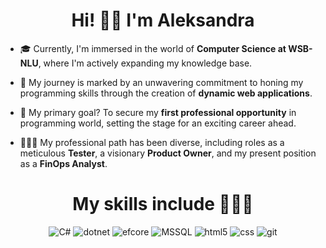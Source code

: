 ### <h1 align="center"> Hi! 👋🏻 I'm Aleksandra

- 🎓 Currently, I'm immersed in the world of **Computer Science at WSB-NLU**, where I'm actively expanding my knowledge base.

- 🌱 My journey is marked by an unwavering commitment to honing my programming skills through the creation of **dynamic web applications**.

- 🎯 My primary goal? To secure my **first professional opportunity** in programming world, setting the stage for an exciting career ahead.

- 👩🏻‍🔧 My professional path has been diverse, including roles as a meticulous **Tester**, a visionary **Product Owner**, and my present position as a **FinOps Analyst**.

### <h1 align="center"> My skills include 👩🏻‍💻

<p align="center">
  <img alt="C#" src="https://img.shields.io/badge/c%23%20-%23239120.svg?&style=for-the-badge&logo=c-sharp&logoColor=white"/>
  <img alt="dotnet" src="https://img.shields.io/badge/.net%20-%235C2D91.svg?&style=for-the-badge&logoColor=white"/>
  <img alt="efcore" src="https://img.shields.io/badge/entity%20framework%20core-%235C2D91.svg?&style=for-the-badge&logoColor=white"/>
  <img alt="MSSQL" src="https://img.shields.io/badge/-MSSQL-bd0023?&style=for-the-badge&logo=microsoft-sql-server&logoColor=white" />
  <img alt="html5" src="https://img.shields.io/badge/-HTML5-E34F26?style=for-the-badge&logo=html5&logoColor=white" />
  <img alt="css" src="https://img.shields.io/badge/css3%20-%231572B6.svg?&style=for-the-badge&logo=css3&logoColor=white" />
  <img alt="git" src="https://img.shields.io/badge/-Git-F05032?style=for-the-badge&logo=git&logoColor=white" />
</p>
